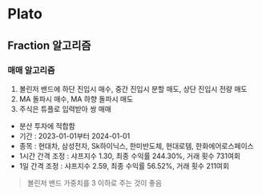 # Plato

## Fraction 알고리즘

### 매매 알고리즘
1. 볼린저 밴드에 하단 진입시 매수, 중간 진입시 분할 매도, 상단 진입시 전량 매도
2. MA 돌파시 매수, MA 하향 돌파시 매도
3. 주식은 튜플로 입력받아 쌍 매매

* 분산 투자에 적합함
* 기간 : 2023-01-01부터 2024-01-01
* 종목 : 현대차, 삼성전자, Sk하이닉스, 한미반도체, 현대로템, 한화에어로스페이스
* 1시간 간격 조정 : 샤프지수 1.30, 최종 수익률 244.30%, 거래 횟수 731여회
* 1일 간격 조정 : 샤프지수 2.59, 최종 수익률 56.52%, 거래 횟수 211여회
> 볼린저 밴드 가중치를 3 이하로 주는 것이 좋음